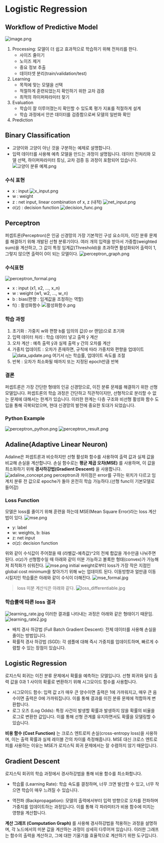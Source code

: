 # Logistic Regression

## Workflow of Predictive Model
![image.png](./images/logistic/workflow.png)
1. Processing: 모델이 더 쉽고 효과적으로 학습하기 위해 전처리를 한다.
   - 사이즈 줄이기
   - 노이즈 제거
   - 중요 정보 추출
   - 데이터셋 분리(train/validation/test)
2. Learning
    - 목적에 맞는 모델을 선택
    - 적절하게 훈련되었는지 확인하기 위한 교차 검증
    - 최적의 하이퍼파라미터 찾기
3. Evaluation
    - 학습이 잘 이루어졌는지 확인할 수 있도록 평가 지표를 적절하게 설계
    - 학습 과정에서 안쓴 데이터를 검증함으로써 모델의 일반화 확인
4. Prediction


## Binary Classification
- 고양이와 고양이 아닌 것을 구분하는 예제로 설명합니다.
- 입력 데이터를 사용해 예측 모델을 만드는 과정이 설명됩니다. 데이터 전처리와 모델 선택, 하이퍼파라미터 튜닝, 교차 검증 등 과정이 포함되어 있습니다.
![고양이 분류 예제.png](./images/logistic/binary_classification_example.png)

### 수식 표현
- x : input
![x_input.png](./images/logistic/x_input.png)
- w : weight
- z : net input, linear combination of x, z (내적)
![net_input.png](./images/logistic/net_input.png)
- σ(z) : decision function
![decision_func.png](./images/logistic/decision_func.png)

## Perceptron
퍼셉트론(Perceptron)은 인공 신경망의 가장 기본적인 구성 요소이자, 이진 분류 문제를 해결하기 위해 개발된 선형 분류기이다.
여러 개의 입력을 받아서 가중합(weighted sum)을 계산하고, 그 값이 특정 임계값(Threshold)을 초과하면 활성화되어 출력이 1, 그렇지 않으면 출력이 0이 되는 모델이다.
![perceptron_graph.png](./images/logistic/perceptron_graph.png)


### 수식표현
![perceptron_formal.png](./images/logistic/perceptron_formal.png)
- x : input (x1, x2, ..., x_n)
- w : weight (w1, w2, ..., w_n)
- b : bias(편향 : 임계값을 조정하는 역할)
- f() : 활성화함수
![활성화함수.png](./images/logistic/func.png)

### 학습 과정
1. 초기화 : 가중치 w와 편향 b를 임의의 값(0 or 랜덤)으로 초기화
2. 입력 데이터 처리 : 학습 데이터 넣고 출력 ŷ 계산
3. 오차 계산 : 예측 출력 ŷ과 실제 출력 y 간의 오차를 계산
4. 가중치 업데이트 : 오차가 존재하면, 규칙에 따라 가중치와 편향을 업데이트
![data_update.png](./images/logistic/data_update.png)
여기서 η는 학습률, 업데이트 속도를 조절
5. 반복 : 오차가 최소화될 때까지 또는 지정된 epoch만큼 반복

### 결론
퍼셉트론은 가장 간단한 형태의 인공 신경망으로, 이진 분류 문제를 해결하기 위한 선형 모델입니다.
퍼셉트론의 학습 과정은 간단하고 직관적이지만, 선형적으로 분리할 수 없는 문제에 대해서는 한계가 있습니다.
이러한 한계는 다층 구조와 비선형 활성화 함수 도입을 통해 극복되었으며, 현대 신경망의 발전에 중요한 토대가 되었습니다.

### Python Example
![perceptron_python.png](./images/logistic/perceptron_python.png)
![perceptron_result.png](./images/logistic/perceptron_result.png)


## Adaline(Adaptive Linear Neuron)
Adaline은 퍼셉트론과 비슷하지만 선형 활성화 함수를 사용하여 출력 값과 실제 값을 비교해 손실을 계산합니다.
손실 함수로는 **평균 제곱 오차(MSE)** 를 사용하며, 이 값을 최소화하기 위해 **경사하강법(Gradient Descent)** 을 사용합니다.
![adaline_concept.png](./images/logistic/adaline_concept.png)
perceptron과 차이점은 error를 구하는 위치가 다르고 임계치 분류 전 값으로 epoche가 돌아 온전히 학습 가능하다.(선형 func이 기본모델로 들어감)

### Loss Function
모델은 loss를 줄이기 위해 훈련을 하는데 MSE(Mean Square Error)라는 loss 계산법이 있다.
![mse.png](./images/logistic/mse.png)
- y: label
- w: weights, b: bias
- z: net input
- σ(z): decision function

위와 같이 수식값이 주어졌을 때 (라벨값-예측값)^2의 전체 합값을 개수만큼 나눠주면 된다.
σ(z)가 선형함수일 때 아래와 같이 미분 가능하고 볼록한 형태(convex)가 가능해져 최적화가 쉬워진다.
![mse.png](./images/logistic/loss_func.jpg)
initial weight로부터 loss가 가장 작은 지점인 global cost minimum을 찾아가기 위해 w는 업데이트 된다.
이동방향과 얼만큼 이동시킬지인 학습률은 아래와 같이 수식이 더해진다.
![mse_formal.jpg](./images/logistic/mse_formal.jpg)

> loss 미분 계산식은 아래와 같다.
> ![loss_differentiable.jpg](./images/logistic/loss_differentiable.jpg)

### 학습률에 따른 loss 결과
![learning_rate.jpg](./images/logistic/learning_rate.jpg)
이러한 결과를 나타내는 과정은 아래와 같은 형태이기 때문임.
![learning_rate2.jpg](./images/logistic/learning_rate2.jpg)


- 배치 경사 하강법 (Full Batch Gradient Descent): 전체 데이터를 사용해 손실을 줄이는 방법입니다.
- 확률적 경사 하강법 (SGD): 각 샘플에 대해 즉시 가중치를 업데이트하며, 빠르게 수렴할 수 있는 장점이 있습니다.

## Logistic Regression
로지스틱 회귀는 이진 분류 문제에서 확률을 예측하는 모델입니다. 
선형 회귀와 달리 출력 값을 0과 1 사이의 확률로 변환하기 위해 시그모이드 함수를 사용합니다.

- 시그모이드 함수: 입력 값 z가 매우 큰 양수이면 출력은 1에 가까워지고, 매우 큰 음수이면 출력은 0에 가까워집니다. 이를 통해 결과를 이진 분류 문제에 적합하게 변환합니다.
- 로그 오즈 (Log Odds): 특정 사건이 발생할 확률과 발생하지 않을 확률의 비율을 로그로 변환한 값입니다. 이를 통해 선형 관계를 유지하면서도 확률을 모델링할 수 있습니다.

**비용 함수 (Cost Function)** 는 크로스 엔트로피 손실(cross-entropy loss)을 사용하며, 이는 출력 확률과 실제 레이블 간의 차이를 측정해줍니다.
MSE 대신 크로스 엔트로피를 사용하는 이유는 MSE가 로지스틱 회귀 문제에서는 잘 수렴하지 않기 때문입니다.

## Gradient Descent
로지스틱 회귀의 학습 과정에서 경사하강법을 통해 비용 함수를 최소화합니다.

- 학습률 (Learning Rate): 학습 속도를 결정하며, 너무 크면 발산할 수 있고, 너무 작으면 학습이 매우 느려질 수 있습니다.

- 역전파 (Backpropagation): 모델의 출력에서부터 입력 방향으로 오차를 전파하며 가중치를 업데이트하는 과정입니다. 이를 통해 각 파라미터가 비용 함수에 미치는 영향을 계산합니다.

**계산 그래프 (Computation Graph)** 를 사용해 경사하강법을 적용하는 과정을 설명하며, 각 노드에서의 미분 값을 계산하는 과정이 상세히 다루어져 있습니다.
이러한 그래프는 함수의 출력을 계산하고, 그에 대한 기울기를 효율적으로 계산하기 위한 도구입니다.

